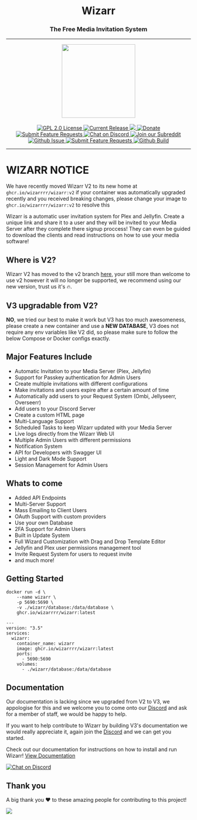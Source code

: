<h1 align="center">Wizarr</h1>
<h3 align="center">The Free Media Invitation System</h3>

---

<p align="center">
<img src="https://raw.githubusercontent.com/Wizarrrr/wizarr/master/frontend/src/assets/img/wizard.png" height="200">
<br/>
<br/>
<a href="https://github.com/wizarrrr/wizarr">
<img alt="GPL 2.0 License" src="https://img.shields.io/github/license/wizarrrr/wizarr.svg"/>
</a>
<a href="https://github.com/jellyfin/jellyfin/releases">
<img alt="Current Release" src="https://img.shields.io/github/release/wizarrrr/wizarr.svg"/>
</a>
<a href="https://hosted.weblate.org/engage/wizarr/">
<img src="https://hosted.weblate.org/widgets/wizarr/-/app/svg-badge.svg" />
</a>
<a href="https://opencollective.com/wizarr">
<img alt="Donate" src="https://img.shields.io/opencollective/all/wizarr.svg?label=backers"/>
</a>
<a href="https://features.wizarr.dev">
<img alt="Submit Feature Requests" src="https://img.shields.io/badge/vote_now-features?label=features"/>
</a>
<a href="https://discord.gg/XXCz7aM3ak">
<img alt="Chat on Discord" src="https://img.shields.io/discord/1020742926856372224"/>
</a>
<a href="https://www.reddit.com/r/wizarr">
<img alt="Join our Subreddit" src="https://img.shields.io/badge/reddit-r%2Fwizarr-%23FF5700.svg"/>
</a>
<a href="https://github.com/Wizarrrr/wizarr/issues">
<img alt="Github Issue" src="https://img.shields.io/github/issues/wizarrrr/wizarr"/>
</a>
<a href="https://features.wizarr.dev">
<img alt="Submit Feature Requests" src="https://img.shields.io/badge/fider-vote%20on%20features-success.svg"/>
</a>
<a href="https://github.com/Wizarrrr/wizarr/actions/workflows/ci.yml">
<img alt="Github Build" src="https://img.shields.io/github/actions/workflow/status/wizarrrr/wizarr/ci.yml"/>
</a>
</p>

---

# WIZARR NOTICE
We have recently moved Wizarr V2 to its new home at `ghcr.io/wizarrrr/wizarr:v2` if your container was automatically upgraded recently and you received breaking changes, please change your image to `ghcr.io/wizarrrr/wizarr:v2` to resolve this

Wizarr is a automatic user invitation system for Plex and Jellyfin. Create a unique link and share it to a user and they will be invited to your Media Server after they complete there signup proccess! They can even be guided to download the clients and read instructions on how to use your media software!

## Where is V2?

Wizarr V2 has moved to the v2 branch [here](https://github.com/Wizarrrr/wizarr/tree/v2), your still more than welcome to use v2 however it will no longer be supported, we recommend using our new version, trust us it's 🔥.

## V3 upgradable from V2?

**NO**, we tried our best to make it work but V3 has too much awesomeness, please create a new container and use a **NEW DATABASE**, V3 does not require any env variables like V2 did, so please make sure to follow the below Compose or Docker configs exactly.

## Major Features Include

- Automatic Invitation to your Media Server (Plex, Jellyfin)
- Support for Passkey authentication for Admin Users
- Create multiple invitations with different configurations
- Make invitations and users expire after a certain amount of time
- Automatically add users to your Request System (Ombi, Jellyseerr, Overseerr)
- Add users to your Discord Server
- Create a custom HTML page
- Multi-Language Support
- Scheduled Tasks to keep Wizarr updated with your Media Server
- Live logs directly from the Wizarr Web UI
- Multiple Admin Users with different permissions
- Notification System
- API for Developers with Swagger UI
- Light and Dark Mode Support
- Session Management for Admin Users

## Whats to come

- Added API Endpoints
- Multi-Server Support
- Mass Emailing to Client Users
- OAuth Support with custom providers
- Use your own Database
- 2FA Support for Admin Users
- Built in Update System
- Full Wizard Customization with Drag and Drop Template Editor
- Jellyfin and Plex user permissions management tool
- Invite Request System for users to request invite
- and much more!

## Getting Started

```
docker run -d \
    --name wizarr \
    -p 5690:5690 \
    -v ./wizarr/database:/data/database \
    ghcr.io/wizarrrr/wizarr:latest
```

```
---
version: "3.5"
services:
  wizarr:
    container_name: wizarr
    image: ghcr.io/wizarrrr/wizarr:latest
    ports:
      - 5690:5690
    volumes:
      - ./wizarr/database:/data/database
```

## Documentation

Our documentation is lacking since we upgraded from V2 to V3, we appologise for this and we welcome you to come onto our [Discord](https://discord.gg/XXCz7aM3ak) and ask for a member of staff, we would be happy to help.

If you want to help contribute to Wizarr by building V3's documentation we would really appreciate it, again join the [Discord](https://discord.gg/XXCz7aM3ak) and we can get you started.

Check out our documentation for instructions on how to install and run Wizarr!
[View Documentation](https://github.com/Wizarrrr/wizarr/blob/master/docs/setup/README.md)

<a href="https://discord.gg/XXCz7aM3ak">
<img alt="Chat on Discord" src="https://img.shields.io/discord/1020742926856372224"/>
</a>

## Thank you

A big thank you ❤️ to these amazing people for contributing to this project!

<a href="https://github.com/wizarrrr/wizarr/graphs/contributors">
  <img src="https://contrib.rocks/image?repo=wizarrrr/wizarr" />
</a>
